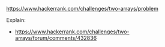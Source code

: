 https://www.hackerrank.com/challenges/two-arrays/problem

Explain:
- https://www.hackerrank.com/challenges/two-arrays/forum/comments/432836

